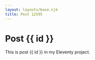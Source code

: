 ```yaml
---
layout: layouts/base.njk
title: Post 12595
---
```


# Post {{ id }}

This is post {{ id }} in my Eleventy project.
